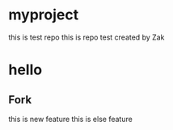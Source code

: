 # myproject
this is test repo 
this is repo test created by Zak
<h1>hello</h1>
<h2>Fork</h2>
this is new feature
this is else feature
